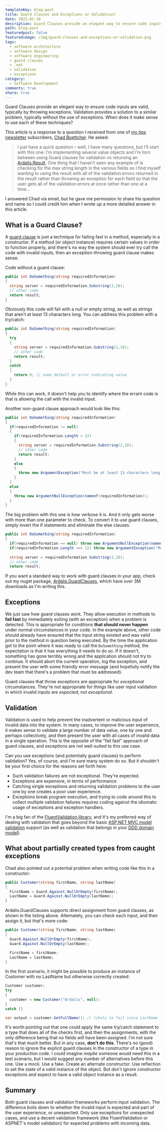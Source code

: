 ```yaml
---
templateKey: blog-post
title: Guard Clauses and Exceptions or Validation?
date: 2022-01-18
description: Guard Clauses provide an elegant way to ensure code inputs are valid, typically by throwing exceptions. Validation provides a solution to a similar problem, typically without the use of exceptions. When does it make sense to use each of these techniques?
path: blog-post
featuredpost: false
featuredimage: /img/guard-clauses-and-exceptions-or-validation.png
tags:
  - software architecture
  - software design
  - software engineering
  - guard clauses
  - .net
  - validation
  - exceptions
category:
  - Software Development
comments: true
share: true
---
```


Guard Clauses provide an elegant way to ensure code inputs are valid, typically by throwing exceptions. Validation provides a solution to a similar problem, typically without the use of exceptions. When does it make sense to use each of these techniques?

This article is a response to a question I received from one of [my tips newsletter](/tips) subscribers, [Chad Boettcher](https://chadboettcher.com/). He asked:

> I just have a quick question – well, I have many questions, but I’ll start with this one: I’m implementing several value objects and I’m torn between using Guard clauses for validation vs returning an [Ardalis.Result](https://www.nuget.org/packages/Ardalis.Result/).  One thing that I haven’t seen any example of is checking for the max string length in the various fields so I find myself wanting to using the result with all of the validation errors returned in the result rather than throwing an exception for each field so that the user gets all of the validation errors at once rather than one at a time...

I answered Chad via email, but he gave me permission to share his question and name so I could credit him when I wrote up a more detailed answer in this article.

## What is a Guard Clause?

A [guard clause](https://deviq.com/design-patterns/guard-clause) is just a technique for failing fast in a method, especially in a constructor. If a method (or object instance) requires certain values in order to function properly, and there's no way the system should ever try call the code with invalid inputs, then an exception-throwing guard clause makes sense.

Code without a guard clause:

```csharp
public int DoSomething(string requiredInformation)
{
  string server = requiredInformation.Substring(2,10);
  // other code
  return result;
}
```

Obviously this code will fail with a null or empty string, as well as strings that aren't at least 13 characters long. You can address this problem with a try/catch:

```csharp
public int DoSomething(string requiredInformation)
{
  try
  {
    string server = requiredInformation.Substring(2,10);
    // other code
    return result;
  }
  catch
  {
    return 0; // some default or error-indicating value
  }
}
```

While this can work, it doesn't help you to identify where the errant code is that is allowing the call with the invalid input.

Another non-guard clause approach would look like this:

```csharp
public int DoSomething(string requiredInformation)
{
  if(requiredInformation != null)
  {
    if(requiredInformation.Length > 12)
    {
      string server = requiredInformation.Substring(2,10);
      // other code
      return result;
    }
    else
    {
      throw new ArgumentException("Must be at least 13 characters long.");
    }
  }
  else
  {
    throw new ArgumentNullException(nameof(requiredInformation));
  }
}
```

The big problem with this one is how verbose it is. And it only gets worse with more than one parameter to check. To convert it to use guard clauses, simply invert the if statements and eliminate the else clauses.

```csharp
public int DoSomething(string requiredInformation)
{
  if(requiredInformation == null) throw new ArgumentNullException(nameof(requiredInformation));
  if(requiredInformation.Length <=> 12) throw new ArgumentException("Must be at least 13 characters long.");
  
  string server = requiredInformation.Substring(2,10);
  // other code
  return result;
```

If you want a standard way to work with guard clauses in your app, check out my nuget package, [Ardalis.GuardClauses](https://www.nuget.org/packages/Ardalis.GuardClauses), which have over 3M downloads as I'm writing this.

## Exceptions

We just saw how guard clauses work. They allow execution in methods to **fail fast** by immediately exiting (with an exception) when a problem is detected. This is appropriate for conditions **that should never happen** under normal circumstances in your code. In the example above, other code should already have ensured that the input string existed and was valid prior to the method in question being executed. By the time the application got to the point where it was ready to call the `DoSomething` method, the expectation is that it has everything it needs to do so. If it doesn't, something has gone terribly wrong and the application should not try to continue. It should abort the current operation, log the exception, and present the user with some friendly error message (and hopefully notify the dev team that there's a problem that must be addressed).

Guard clauses that throw exceptions are appropriate for *exceptional* circumstances. They're not appropriate for things like user input validation in which invalid inputs are *expected*, not *exceptional*.

## Validation

Validation is used to help prevent the inadvertent or malicious input of invalid data into the system. In many cases, to improve the user experience, it makes sense to validate a large number of data value, one by one and perhaps collectively, and then present the user with all cases of invalid data in a single operation. This is the opposite of the "fail fast" approach of guard clauses, and exceptions are not well-suited to this use case.

Can you use exceptions (and potentially guard clauses) to perform validation? Yes, of course, and I'm sure many system do so. But it shouldn't be your first choice for the reasons set forth here:

- Such validation failures are not exceptional. They're expected.
- Exceptions are expensive, in terms of performance
- Catching single exceptions and returning validation problems to the user one by one creates a poor user experience.
- Exceptions break program execution, and trying to code around this to collect multiple validation failures requires coding against the idiomatic usage of exceptions and exception handlers.

I'm a big fan of the [FluentValidation library](https://www.nuget.org/packages/FluentValidation/), and it's my preferred way of dealing with validation that goes beyond the basic [ASP.NET MVC model validation](https://docs.microsoft.com/aspnet/core/mvc/models/validation) support (as well as validation that belongs in your [DDD domain model](https://www.pluralsight.com/courses/fundamentals-domain-driven-design)).

## What about partially created types from caught exceptions

Chad also pointed out a potential problem when writing code like this in a constructor:

```csharp
public Customer(string firstName, string lastName)
{
  FirstName = Guard.Against.NullOrEmpty(firstName);
  LastName = Guard.Against.NullOrEmpty(lastName);
}
```

Ardalis.GuardClauses supports direct assignment from guard clauses, as shown in the listing above. Alternately, you can check each input, and then assign it, but that's more code:

```csharp
public Customer(string firstName, string lastName)
{
  Guard.Against.NullOrEmpty(firstName);
  Guard.Against.NullOrEmpty(lastName);

  FirstName = firstName;
  LastName = lastName;
}
```

In the first scenario, it might be possible to produce an instance of Customer with no LastName but otherwise correctly created:

```csharp
Customer customer;
try
{
  customer = new Customer("Ardalis", null);
}
catch {}

var output = customer.GetFullName(); // likely to fail since LastName is null
```

It's worth pointing out that one could apply the same try/catch statement to a type that does all of the checks first, and then the assignments, with the only difference being that no fields will have been assigned. I'm not sure that's that much better. But in any case, **don't do this**. There's no (good) reason to ignore the explicit guard clauses in the constructor of a type in your production code. I could imagine *maybe* someone would need this in a test scenario, but I would suggest any number of alternatives before this one. Use a mock. Use a fake. Create an alternate constructor. Use reflection to set the state of a valid instance of the object. But don't ignore constructor exceptions and expect to have a valid object instance as a result.

## Summary

Both guard clauses and validation frameworks perform input validation. The difference boils down to whether the invalid input is expected and part of the user experience, or unexpected. Only use exceptions for unexpected cases, and use a decent validation framework (like FluentValidation or ASPNET's model validation) for expected problems with incoming data.
